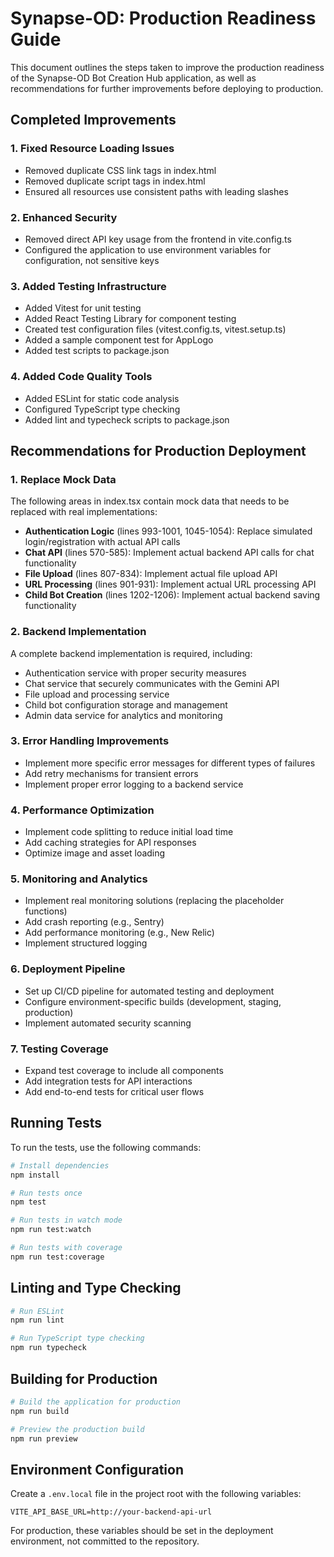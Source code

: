 # Synapse-OD: Production Readiness Guide

This document outlines the steps taken to improve the production readiness of the Synapse-OD Bot Creation Hub application, as well as recommendations for further improvements before deploying to production.

## Completed Improvements

### 1. Fixed Resource Loading Issues
- Removed duplicate CSS link tags in index.html
- Removed duplicate script tags in index.html
- Ensured all resources use consistent paths with leading slashes

### 2. Enhanced Security
- Removed direct API key usage from the frontend in vite.config.ts
- Configured the application to use environment variables for configuration, not sensitive keys

### 3. Added Testing Infrastructure
- Added Vitest for unit testing
- Added React Testing Library for component testing
- Created test configuration files (vitest.config.ts, vitest.setup.ts)
- Added a sample component test for AppLogo
- Added test scripts to package.json

### 4. Added Code Quality Tools
- Added ESLint for static code analysis
- Configured TypeScript type checking
- Added lint and typecheck scripts to package.json

## Recommendations for Production Deployment

### 1. Replace Mock Data
The following areas in index.tsx contain mock data that needs to be replaced with real implementations:

- **Authentication Logic** (lines 993-1001, 1045-1054): Replace simulated login/registration with actual API calls
- **Chat API** (lines 570-585): Implement actual backend API calls for chat functionality
- **File Upload** (lines 807-834): Implement actual file upload API
- **URL Processing** (lines 901-931): Implement actual URL processing API
- **Child Bot Creation** (lines 1202-1206): Implement actual backend saving functionality

### 2. Backend Implementation
A complete backend implementation is required, including:
- Authentication service with proper security measures
- Chat service that securely communicates with the Gemini API
- File upload and processing service
- Child bot configuration storage and management
- Admin data service for analytics and monitoring

### 3. Error Handling Improvements
- Implement more specific error messages for different types of failures
- Add retry mechanisms for transient errors
- Implement proper error logging to a backend service

### 4. Performance Optimization
- Implement code splitting to reduce initial load time
- Add caching strategies for API responses
- Optimize image and asset loading

### 5. Monitoring and Analytics
- Implement real monitoring solutions (replacing the placeholder functions)
- Add crash reporting (e.g., Sentry)
- Add performance monitoring (e.g., New Relic)
- Implement structured logging

### 6. Deployment Pipeline
- Set up CI/CD pipeline for automated testing and deployment
- Configure environment-specific builds (development, staging, production)
- Implement automated security scanning

### 7. Testing Coverage
- Expand test coverage to include all components
- Add integration tests for API interactions
- Add end-to-end tests for critical user flows

## Running Tests

To run the tests, use the following commands:

```bash
# Install dependencies
npm install

# Run tests once
npm test

# Run tests in watch mode
npm run test:watch

# Run tests with coverage
npm run test:coverage
```

## Linting and Type Checking

```bash
# Run ESLint
npm run lint

# Run TypeScript type checking
npm run typecheck
```

## Building for Production

```bash
# Build the application for production
npm run build

# Preview the production build
npm run preview
```

## Environment Configuration

Create a `.env.local` file in the project root with the following variables:

```
VITE_API_BASE_URL=http://your-backend-api-url
```

For production, these variables should be set in the deployment environment, not committed to the repository.
